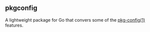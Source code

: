 ## pkgconfig

A lightweight package for Go that convers some of the [pkg-config(1)](http://linux.die.net/man/1/pkg-config) features.
